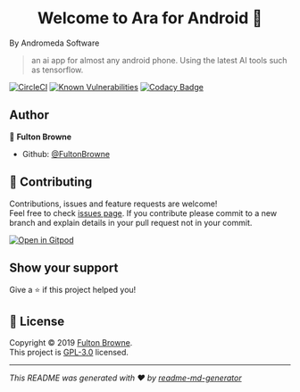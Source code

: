 <h1 align="center">Welcome to Ara for Android 👋</h1>
By Andromeda Software


> an ai app for almost any android phone. Using the latest AI tools such as tensorflow.


[![CircleCI](https://circleci.com/gh/FultonBrowne/Ara-android/tree/master.svg?style=svg)](https://circleci.com/gh/FultonBrowne/Ara-android/tree/master)
[![Known Vulnerabilities](https://snyk.io/test/github/FultonBrowne/Ara-android/badge.svg)](https://snyk.io/test/github/FultonBrowne/Ara-android})
[![Codacy Badge](https://api.codacy.com/project/badge/Grade/7f28f04b88a74e67a2e301f16e9a2db0)](https://www.codacy.com/app/FultonBrowne/Ara-android?utm_source=github.com&amp;utm_medium=referral&amp;utm_content=FultonBrowne/Ara-android&amp;utm_campaign=Badge_Grade)



## Author

👤 **Fulton Browne**

* Github: [@FultonBrowne](https://github.com/FultonBrowne)

## 🤝 Contributing

Contributions, issues and feature requests are welcome!<br />Feel free to check [issues page](https://github.com/andromeda-software/Ara-android/issues).
If you contribute please commit to a new branch and explain details in your pull request not in your commit.


[![Open in Gitpod](https://gitpod.io/button/open-in-gitpod.svg)](https://gitpod.io/#https://github.com/fultonbrowne/ara-android)


## Show your support

Give a ⭐️ if this project helped you!

## 📝 License

Copyright © 2019 [Fulton Browne](https://github.com/fultonbrowne).<br />
This project is [ GPL-3.0](https://www.gnu.org/licenses/gpl-3.0.en.html) licensed.

***
_This README was generated with ❤️ by [readme-md-generator](https://github.com/kefranabg/readme-md-generator)_
